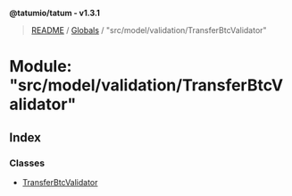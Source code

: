 **@tatumio/tatum - v1.3.1**

> [README](../README.md) / [Globals](../globals.md) / "src/model/validation/TransferBtcValidator"

# Module: "src/model/validation/TransferBtcValidator"

## Index

### Classes

* [TransferBtcValidator](../classes/_src_model_validation_transferbtcvalidator_.transferbtcvalidator.md)

